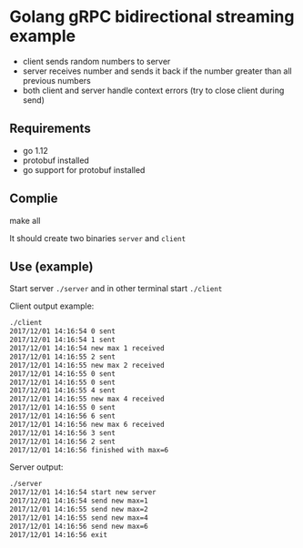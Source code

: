 # Golang gRPC bidirectional streaming example

- client sends random numbers to server
- server receives number and sends it back if the number greater than all previous numbers
- both client and server handle context errors (try to close client during send)

## Requirements

- go 1.12
- protobuf installed
- go support for protobuf installed

## Complie

make all

It should create two binaries `server` and `client`

## Use (example)

Start server `./server` and in other terminal start `./client`

Client output example:

```bash
./client
2017/12/01 14:16:54 0 sent
2017/12/01 14:16:54 1 sent
2017/12/01 14:16:54 new max 1 received
2017/12/01 14:16:55 2 sent
2017/12/01 14:16:55 new max 2 received
2017/12/01 14:16:55 0 sent
2017/12/01 14:16:55 0 sent
2017/12/01 14:16:55 4 sent
2017/12/01 14:16:55 new max 4 received
2017/12/01 14:16:55 0 sent
2017/12/01 14:16:56 6 sent
2017/12/01 14:16:56 new max 6 received
2017/12/01 14:16:56 3 sent
2017/12/01 14:16:56 2 sent
2017/12/01 14:16:56 finished with max=6
```

Server output:

```bash
./server
2017/12/01 14:16:54 start new server
2017/12/01 14:16:54 send new max=1
2017/12/01 14:16:55 send new max=2
2017/12/01 14:16:55 send new max=4
2017/12/01 14:16:56 send new max=6
2017/12/01 14:16:56 exit
````
